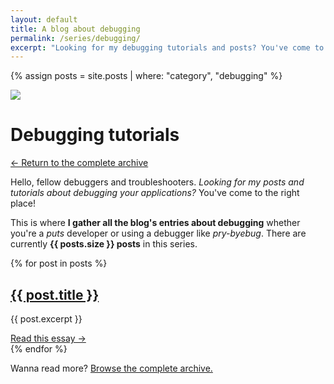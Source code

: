 ```yaml
---
layout: default
title: A blog about debugging
permalink: /series/debugging/
excerpt: "Looking for my debugging tutorials and posts? You've come to the right place! This is where I blog about troubleshooting and debugging applications."
---
```


{% assign posts = site.posts | where: "category", "debugging" %}

<div class="m-b-72">
  <div class="serie-icon">
    <img src="{{ site.baseurl }}/media/shared/brown-rock.svg">
  </div>
  <h1 class="serie-title">Debugging tutorials</h1>
  <div class="breadcrumbs">
    <p><a href="{{ site.baseurl }}/blog">← Return to the complete archive</a></p>
  </div>
  <p>Hello, fellow debuggers and troubleshooters. <em>Looking for my posts and tutorials about debugging your applications?</em> You've come to the right place!</p>
  <p>
    This is where <strong>I gather all the blog's entries about debugging</strong> whether you're a <i>puts</i> developer or using a debugger like <em>pry-byebug</em>. There are currently <strong>{{ posts.size }} posts</strong> in this series.
  </p>
</div>

<section class="archive">
  {% for post in posts %}
    <div class="m-b-48">
      <h2>
        <a href="{{ post.url | prepend: site.baseurl }}">{{ post.title }}</a>
      </h2>
      <p>{{ post.excerpt }}</p>
      <a href="{{ post.url | prepend: site.baseurl }}" class="read-more">Read this essay →</a>
    </div>
  {% endfor %}
</section>

Wanna read more? <a href="{{ site.baseurl }}/blog">Browse the complete archive.</a>

